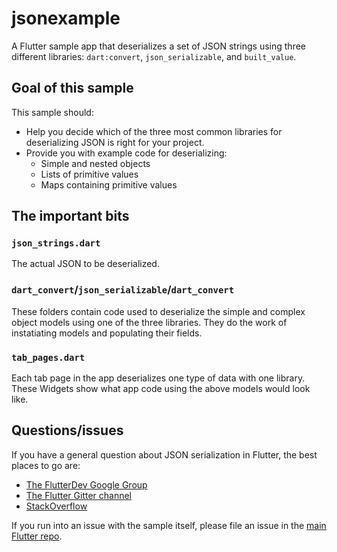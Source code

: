 # jsonexample

A Flutter sample app that deserializes a set of JSON strings using three
different libraries: `dart:convert`, `json_serializable`, and
`built_value`.

## Goal of this sample

This sample should:

* Help you decide which of the three most common libraries for
  deserializing JSON is right for your project.
* Provide you with example code for deserializing:
  * Simple and nested objects
  * Lists of primitive values
  * Maps containing primitive values

## The important bits

### `json_strings.dart`

The actual JSON to be deserialized.

### `dart_convert`/`json_serializable`/`dart_convert`

These folders contain code used to deserialize the simple and complex
object models using one of the three libraries. They do the work of
instatiating models and populating their fields.

### `tab_pages.dart`

Each tab page in the app deserializes one type of data with one library.
These Widgets show what app code using the above models would look like.

## Questions/issues

If you have a general question about JSON serialization in Flutter, the
best places to go are:

* [The FlutterDev Google Group](https://groups.google.com/forum/#!forum/flutter-dev)
* [The Flutter Gitter channel](https://gitter.im/flutter/flutter)
* [StackOverflow](https://stackoverflow.com/questions/tagged/flutter)

If you run into an issue with the sample itself, please file an issue
in the [main Flutter repo](https://github.com/flutter/flutter/issues).

